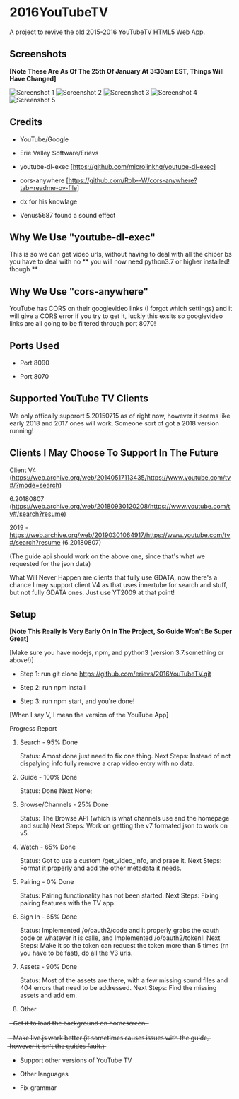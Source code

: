 
# 2016YouTubeTV

A project to revive the old 2015-2016 YouTubeTV HTML5 Web App.


## Screenshots

**[Note These Are As Of The 25th Of January At 3:30am EST, Things Will Have Changed]**

![Screenshot 1](screenshots/s1.png)
![Screenshot 2](screenshots/s2.png)
![Screenshot 3](screenshots/s3.png)
![Screenshot 4](screenshots/s4.png)
![Screenshot 5](screenshots/s5.png)

## Credits

- YouTube/Google

- Erie Valley Software/Erievs

- youtube-dl-exec [https://github.com/microlinkhq/youtube-dl-exec] 

- cors-anywhere [https://github.com/Rob--W/cors-anywhere?tab=readme-ov-file]

- dx for his knowlage 

- Venus5687 found a sound effect

## Why We Use "youtube-dl-exec"

This is so we can get video urls, without having to deal with all the chiper bs you have
to deal with no  ** you will now need python3.7 or higher installed! though **

## Why We Use "cors-anywhere"

YouTube has CORS on their googlevideo links (I forgot which settings) and it will 
give a CORS error if you try to get it, luckly this exsits so googlevideo links
are all going to be filtered through port 8070!

## Ports Used

- Port 8090

- Port 8070 

## Supported YouTube TV Clients

We only offically supprort 5.20150715 as of right now, however it seems like early 2018
and 2017 ones will work. Someone sort of got a 2018 version running!

## Clients I May Choose To Support In The Future ##

Client V4 (https://web.archive.org/web/20140517113435/https://www.youtube.com/tv#/?mode=search)

6.20180807 (https://web.archive.org/web/20180930120208/https://www.youtube.com/tv#/search?resume)

2019 - https://web.archive.org/web/20190301064917/https://www.youtube.com/tv#/search?resume (6.20180807)


(The guide api should work on the above one, since that's what we requested for the json data)

What Will Never Happen are clients that fully use GDATA, now there's a chance I may support client V4 as that uses 
innertube for search and stuff, but not fully GDATA ones. Just use YT2009 at that point!

## Setup

**[Note This Really Is Very Early On In The Project, So Guide Won't Be Super Great]**

[Make sure you have nodejs, npm, and python3 (version 3.7.something or above!)]

- Step 1: run git clone https://github.com/erievs/2016YouTubeTV.git

- Step 2: run npm install

- Step 3: run npm start, and you're done!

[When I say V, I mean the version of the YouTube App]

Progress Report
1. Search - 95% Done

    Status: Amost done just need to fix one thing.
    Next Steps: Instead of not dispalying info fully remove a crap video entry with no data.

2. Guide - 100% Done

    Status: Done
    Next None;

3. Browse/Channels - 25% Done

    Status: The Browse API (which is what channels use and the homepage and such)
    Next Steps: Work on getting the v7 formated json to work on v5.

4. Watch - 65% Done

    Status: Got to use a custom /get_video_info, and prase it.
    Next Steps: Format it properly and add the other metadata it needs.

5. Pairing - 0% Done

    Status: Pairing functionality has not been started.
    Next Steps: Fixing pairing features with the TV app.

6. Sign In - 65% Done

    Status: Implemented /o/oauth2/code and it properly grabs the oauth code or whatever it is calle, and Implemented /o/oauth2/token!!
    Next Steps: Make it so the token can request the token more than 5 times (rn you have to be fast), do all the V3 urls.

7. Assets - 90% Done

    Status: Most of the assets are there, with a few missing sound files and 404 errors that need to be addressed.
    Next Steps: Find the missing assets and add em.

8. Other

-̶ ̶G̶e̶t̶ ̶i̶t̶ ̶t̶o̶ ̶l̶o̶a̶d̶ ̶t̶h̶e̶ ̶b̶a̶c̶k̶g̶r̶o̶u̶n̶d̶ ̶o̶n̶ ̶h̶o̶m̶e̶s̶c̶r̶e̶e̶n̶.̶

 ̶-̶ ̶M̶a̶k̶e̶ ̶l̶i̶v̶e̶.̶j̶s̶ ̶w̶o̶r̶k̶ ̶b̶e̶t̶t̶e̶r̶ ̶(̶i̶t̶ ̶s̶o̶m̶e̶t̶i̶m̶e̶s̶ ̶c̶a̶u̶s̶e̶s̶ ̶i̶s̶s̶u̶e̶s̶ ̶w̶i̶t̶h̶ ̶t̶h̶e̶ ̶g̶u̶i̶d̶e̶,̶ ̶h̶o̶w̶e̶v̶e̶r̶ ̶i̶t̶ ̶i̶s̶n̶'̶t̶ ̶t̶h̶e̶ ̶g̶u̶i̶d̶e̶s̶ ̶f̶a̶u̶l̶t̶.̶)̶

- Support other versions of YouTube TV

- Other languages

- Fix grammar

